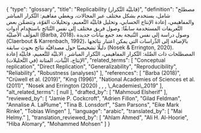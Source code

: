 {
    "type": "glossary",
    "title": "Replicability (قابليَّة التِّكرار)",
    "definition": "مصطلح شامل، يستخدم بشكل مختلف عبر المجالات، ويغطي مفاهيم: التِّكرار المباشر والمفاهيمي، إعادة الإنتاج الحسابي، وتحليل قابليَّة التَّعميم، وتحليلات القوّة، وتتضمَّن بعض التَّعريفات المستخدمة سابقًا: وصول فريق مختلف إلى نفس النَّتائج باستخدام أدوات  المؤلِّف الأصليَّة (Barba, 2018)، وصول دراسة إلى نفس النَّتيجة بعد جمع بيانات جديدة (Claerbout & Karrenbach, 1992)، بالإضافة إلى الدِّراسات التي يمكن اعتبار نتائجها دليلًا تشخيصيًا حول مصداقيَّة نتائج بحوث سابقة (Nosek & Errington, 2020).  المصطلحات ذات الصِّلة: التِّكرار المفاهيمي، التِّكرار المباشر ، الابليَّة للتَّعميم، قابليَّة إعادة الإنتاج، الثَّبات، المتانة (في التَّحليلات)",
    "related_terms": [
        "Conceptual replication",
        "Direct Replication",
        "Generalizability",
        "Reproducibility",
        "Reliability",
        "Robustness (analyses)"
    ],
    "references": [
        "Barba (2018)",
        "Crüwell et al. (2019)",
        "King (1996)",
        "National Academies of Sciences et al. (2011)",
        "Nosek and Errington (2020) , , , \\_Academies\\_2019"
    ],
    "alt_related_terms": [
        null
    ],
    "drafted_by": [
        "Mahmoud Elsherif"
    ],
    "reviewed_by": [
        "Jamie P. Cockcroft",
        "Adrien Fillon",
        "Gilad Feldman",
        "Annalise A. LaPlume",
        "Tina B. Lonsdorf",
        "Sam Parsons",
        "Eike Mark Rinke",
        "Tobias Wingen"
    ],
    "language": "arabic",
    "translated_by": [
        "Mai Helmy."
    ],
    "translation_reviewed_by": [
        "Ahlam Ahmed",
        "Ali H. Al-Hoorie",
        "Hiba Alomary",
        "Mohammed Mohsen"
    ]
}